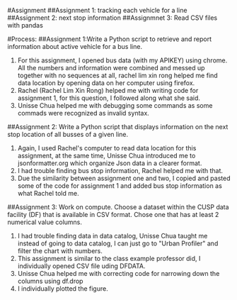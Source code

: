 #Assignment
##Assignment 1: tracking each vehicle for a line
##Assignment 2: next stop information
##Assignmnet 3: Read CSV files with pandas

#Process:
##Assignment 1:Write a Python script to retrieve and report information about active vehicle for a bus line.
1. For this assignment, I opened bus data (with my APIKEY) using chrome. All the numbers and information were combined and messed up together with no sequences
   at all, rachel lim xin rong helped me find data location by opening data on her computer using firefox.
2. Rachel (Rachel Lim Xin Rong) helped me with writing code for assignment 1, for this question, I followed along what she said. 
3. Unisse Chua helped me with debugging some commands as some commads were recognized as invalid syntax.

##Assignment 2: Write a Python script that displays information on the next stop location of all busses of a given line.
1. Again, I used Rachel's computer to read data location for this assignment, at the same time, Unisse Chua introduced me to jsonformatter.org
   which organize Json data in a clearer format. 
2. I had trouble finding bus stop information, Rachel helped me with that. 
3. Due the similarity between assignment one and two, I copied and pasted some of the code for assignment 1 and added bus stop information as 
   what Rachel told me.
 
##Assignment 3: Work on compute. Choose a dataset within the CUSP data facility (DF) that is available in CSV format. Chose one that has at least 2 numerical value columns.
1. I had trouble finding data in data catalog, Unisse Chua taught me instead of going to data catalog, I can just go to "Urban Profiler" and filter the chart with numbers.
2. This assignment is similar to the class example professor did, I individually opened CSV file uding DFDATA.
3. Unisse Chua helped me with correcting code for narrowing down the columns using df.drop 
4. I individually plotted the figure.
